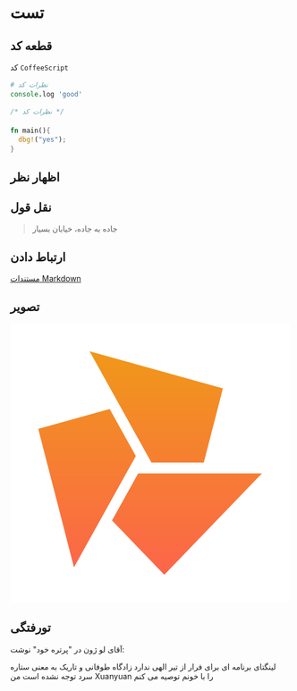 [نظرات جهانی را علامت گذاری کنید]:#

# تست

## قطعه کد

کد `CoffeeScript`

```coffee
# نظرات کد
console.log 'good'


```

```rust
/* نظرات کد */

fn main(){
  dbg!("yes");
}
```

## اظهار نظر

<!-- HTML 注释 --> 

<!-- 多行注释 --> 

## نقل قول

> جاده به جاده، خیابان بسیار

## ارتباط دادن

[مستندات Markdown](https://github.com/xxai-art/xxai-art-md)

## تصویر

![xxAI.Art هویت برند](https://raw.githubusercontent.com/xxai-art/web/main/file/svg/logo.svg)

## تورفتگی

آقای لو ژون در "پرتره خود" نوشت:

  لینگتای برنامه ای برای فرار از تیر الهی ندارد
  زادگاه طوفانی و تاریک
  به معنی ستاره سرد توجه نشده است
  من Xuanyuan را با خونم توصیه می کنم

